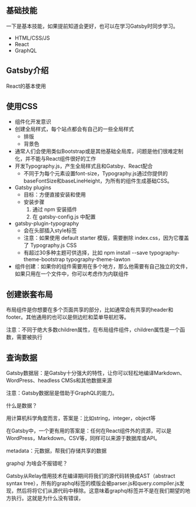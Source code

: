 ## 基础技能
一下是基本技能，如果提前知道会更好，也可以在学习Gatsby时同步学习。
* HTML/CSS/JS
* React
* GraphQL

## Gatsby介绍
React的基本使用

## 使用CSS
* 组件化开发意识
* 创建全局样式，每个站点都会有自己的一些全局样式
  * 排版
  * 背景色
* 通常人们会使用类似Bootstrap或是其他基础全局库，问题是他们很难定制化，并不能与React组件很好的工作
* 开发Typography.js，产生全局样式且和Gatsby、React配合
  * 不同于为每个元素设置font-size，Typography.js通过你提供的baseFontSize和baseLineHeight，为所有的组件生成基础CSS。
* Gatsby plugins
  * 目标：方便直接安装和使用
  * 安装步骤
    1. 通过 npm 安装插件
    2. 在 gatsby-config.js 中配置
* gatsby-plugin-typography
  * 会在头部插入style标签
  * 注意：如果使用 default starter 模版，需要删除 index.css，因为它覆盖了 Typography.js CSS
  * 有超过30多种主题可供选择，比如 npm install --save typography-theme-bootstrap typography-theme-lawton
* 组件创建：如果你的组件需要用在多个地方，那么他需要有自己独立的文件，如果只用在一个文件中，你可以考虑作为内联组件

## 创建嵌套布局
布局组件是你想要在多个页面共享的部分，比如通常会有共享的header和footer。其他通用的也可以是侧边栏和菜单导航栏等。

注意：不同于绝大多数children属性，在布局组件组件，children属性是一个函数，需要被执行

## 查询数据
Gatsby数据层：是Gatsby十分强大的特性，让你可以轻松地编译Markdown、WordPress、headless CMSs和其他数据来源

注意：Gatsby数据层是借助于GraphQL的能力。

什么是数据？

用计算机科学角度而言，答案是：比如string，integer，object等

在Gatsby中，一个更有用的答案是：任何在React组件外的资源，可以是WordPress，Markdown，CSV等，同样可以来源于数据库或API。

metadata：元数据，帮我们存储共享的数据

graphql 为啥会不报错呢？

Gatsby从Relay借用技术在编译期间将我们的源代码转换成AST（abstract syntax tree），所有的graphql标签的模版会被parser.js和query.compiler.js发现，然后将将它们从源代码中移除。这意味着graphql标签并不是在我们期望的地方执行。这就是为什么没有错误，